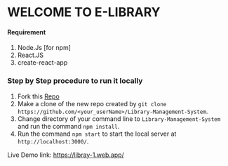 # WELCOME TO E-LIBRARY

#### Requirement

1. Node.Js [for npm]
2. React.JS
3. create-react-app

### Step by Step procedure to run it locally

1. Fork this [Repo](https://github.com/mohit355/Library-Management-System)
2. Make a clone of the new repo created by `git clone https://github.com/<your_userName>/Library-Management-System`.
3. Change directory of your command line to `Library-Management-System` and run the command `npm install`.
4. Run the command `npm start` to start the local server at `http://localhost:3000/`.

Live Demo link: https://libray-1.web.app/
